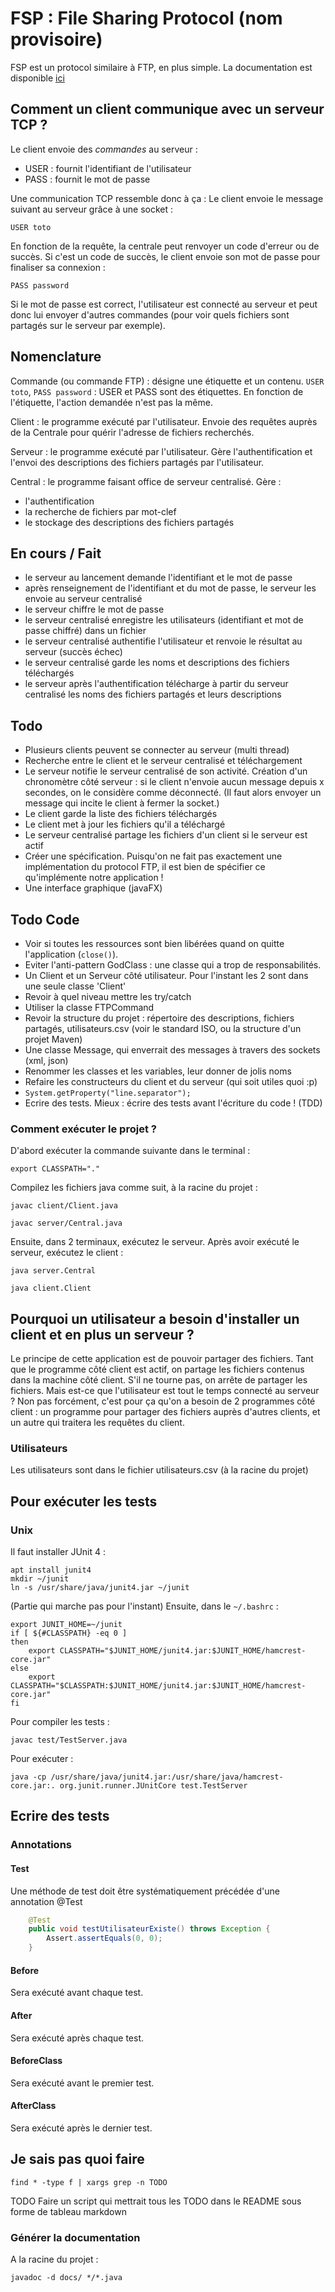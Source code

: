 # FSP : File Sharing Protocol (nom provisoire)


FSP est un protocol similaire à FTP, en plus simple.
La documentation est disponible [ici](https://poulpy.github.io/P2P/docs)

## Comment un client communique avec un serveur TCP ?

Le client envoie des *commandes* au serveur :
- USER : fournit l'identifiant de l'utilisateur
- PASS : fournit le mot de passe

Une communication TCP ressemble donc à ça :
Le client envoie le message suivant au serveur grâce à une socket :

`USER toto`


En fonction de la requête, la centrale peut renvoyer un code d'erreur ou de succès.
Si c'est un code de succès, le client envoie son mot de passe pour finaliser sa connexion :

`PASS password`

Si le mot de passe est correct, l'utilisateur est connecté au serveur et peut donc lui
envoyer d'autres commandes (pour voir quels fichiers sont partagés sur le serveur par exemple).

## Nomenclature

Commande (ou commande FTP) : désigne une étiquette et un contenu. `USER toto`, `PASS password` : USER et PASS sont des étiquettes. En fonction de l'étiquette, l'action demandée n'est pas la même.

Client : le programme exécuté par l'utilisateur. Envoie des requêtes auprès de la Centrale pour quérir l'adresse de fichiers recherchés.

Serveur : le programme exécuté par l'utilisateur. Gère l'authentification et l'envoi des descriptions des fichiers partagés par l'utilisateur.

Central : le programme faisant office de serveur centralisé. Gère :
- l'authentification
- la recherche de fichiers par mot-clef
- le stockage des descriptions des fichiers partagés

## En cours / Fait

- le serveur au lancement demande l'identifiant et le mot de passe
- après renseignement de l'identifiant et du mot de passe, le serveur les envoie au serveur centralisé
- le serveur chiffre le mot de passe
- le serveur centralisé enregistre les utilisateurs (identifiant et mot de passe chiffré) dans un fichier
- le serveur centralisé authentifie l'utilisateur et renvoie le résultat au serveur (succès échec)
- le serveur centralisé garde les noms et descriptions des fichiers téléchargés
- le serveur après l'authentification télécharge à partir du serveur centralisé les noms des fichiers partagés et leurs descriptions

## Todo


- Plusieurs clients peuvent se connecter au serveur (multi thread)
- Recherche entre le client et le serveur centralisé et téléchargement
- Le serveur notifie le serveur centralisé de son activité. Création d'un chronomètre côté serveur : si le client n'envoie aucun message depuis x secondes, on le considère comme déconnecté. (Il faut alors envoyer un message qui incite le client à fermer la socket.)
- Le client garde la liste des fichiers téléchargés
- Le client met à jour les fichiers qu'il a téléchargé
- Le serveur centralisé partage les fichiers d'un client si le serveur est actif
- Créer une spécification. Puisqu'on ne fait pas exactement une implémentation du protocol FTP, il est bien de spécifier ce qu'implémente notre application !
- Une interface graphique (javaFX)

## Todo Code

- Voir si toutes les ressources sont bien libérées quand on quitte l'application (`close()`).
- Eviter l'anti-pattern GodClass : une classe qui a trop de responsabilités.
- Un Client et un Serveur côté utilisateur. Pour l'instant les 2 sont dans une seule classe 'Client'
- Revoir à quel niveau mettre les try/catch
- Utiliser la classe FTPCommand
- Revoir la structure du projet : répertoire des descriptions, fichiers partagés, utilisateurs.csv (voir le standard ISO, ou la structure d'un projet Maven)
- Une classe Message, qui enverrait des messages à travers des sockets (xml, json)
- Renommer les classes et les variables, leur donner de jolis noms
- Refaire les constructeurs du client et du serveur (qui soit utiles quoi :p)
- `System.getProperty("line.separator");`
- Ecrire des tests. Mieux : écrire des tests avant l'écriture du code ! (TDD)


### Comment exécuter le projet ?

D'abord exécuter la commande suivante dans le terminal :

`export CLASSPATH="."`

Compilez les fichiers java comme suit, à la racine du projet :

`javac client/Client.java`

`javac server/Central.java`

Ensuite, dans 2 terminaux, exécutez le serveur. Après avoir exécuté le serveur, exécutez le client :

`java server.Central`


`java client.Client`

## Pourquoi un utilisateur a besoin d'installer un client et en plus un serveur ?

Le principe de cette application est de pouvoir partager des fichiers. Tant que le programme côté client est actif, on partage les fichiers contenus dans la machine côté client.
S'il ne tourne pas, on arrête de partager les fichiers.
Mais est-ce que l'utilisateur est tout le temps connecté au serveur ? Non pas forcément, c'est pour ça qu'on a besoin de 2 programmes côté client : un programme pour partager des fichiers auprès d'autres clients, et un autre qui traitera les requêtes du client.

### Utilisateurs

Les utilisateurs sont dans le fichier utilisateurs.csv (à la racine du projet)

## Pour exécuter les tests

### Unix

Il faut installer JUnit 4 :

```
apt install junit4
mkdir ~/junit
ln -s /usr/share/java/junit4.jar ~/junit
```
(Partie qui marche pas pour l'instant) Ensuite, dans le `~/.bashrc` :

```
export JUNIT_HOME=~/junit
if [ ${#CLASSPATH} -eq 0 ]
then
    export CLASSPATH="$JUNIT_HOME/junit4.jar:$JUNIT_HOME/hamcrest-core.jar"
else
    export CLASSPATH="$CLASSPATH:$JUNIT_HOME/junit4.jar:$JUNIT_HOME/hamcrest-core.jar"
fi
```

Pour compiler les tests :
```
javac test/TestServer.java
```

Pour exécuter :
```
java -cp /usr/share/java/junit4.jar:/usr/share/java/hamcrest-core.jar:. org.junit.runner.JUnitCore test.TestServer
```


## Ecrire des tests

### Annotations

#### Test

Une méthode de test doit être systématiquement précédée d'une annotation @Test

```java
    @Test
    public void testUtilisateurExiste() throws Exception {
        Assert.assertEquals(0, 0);
    }
```

#### Before

Sera exécuté avant chaque test.

#### After

Sera exécuté après chaque test.

#### BeforeClass

Sera exécuté avant le premier test.

#### AfterClass

Sera exécuté après le dernier test.



## Je sais pas quoi faire

`find * -type f | xargs grep -n TODO`

TODO Faire un script qui mettrait tous les TODO dans le README sous forme de tableau markdown

### Générer la documentation

A la racine du projet :

`javadoc -d docs/ */*.java`


